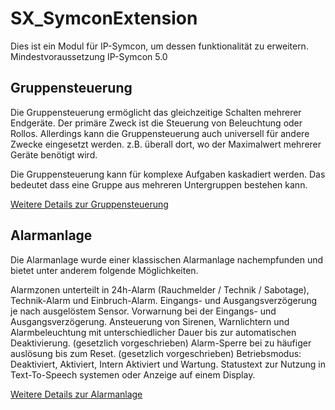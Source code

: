 # SX_SymconExtension

Dies ist ein Modul für IP-Symcon, um dessen funktionalität zu erweitern. 
Mindestvoraussetzung IP-Symcon 5.0

## Gruppensteuerung
Die Gruppensteuerung ermöglicht das gleichzeitige Schalten mehrerer Endgeräte. Der primäre Zweck ist die Steuerung von Beleuchtung oder Rollos. Allerdings kann die Gruppensteuerung auch universell für andere Zwecke eingesetzt werden. z.B. überall dort, wo der Maximalwert mehrerer Geräte benötigt wird.

Die Gruppensteuerung kann für komplexe Aufgaben kaskadiert werden. Das bedeutet dass eine Gruppe aus mehreren Untergruppen bestehen kann.

[Weitere Details zur Gruppensteuerung](https://github.com/styletronix/SX_SymconExtension/Gruppensteuerung/Readme.md)

## Alarmanlage
Die Alarmanlage wurde einer klassischen Alarmanlage nachempfunden und bietet unter anderem folgende Möglichkeiten.

Alarmzonen unterteilt in 24h-Alarm (Rauchmelder / Technik / Sabotage), Technik-Alarm und Einbruch-Alarm.
Eingangs- und Ausgangsverzögerung je nach ausgelöstem Sensor.
Vorwarnung bei der Eingangs- und Ausgangsverzögerung.
Ansteuerung von Sirenen, Warnlichtern und Alarmbeleuchtung mit unterschiedlicher Dauer bis zur automatischen Deaktivierung. (gesetzlich vorgeschrieben)
Alarm-Sperre bei zu häufiger auslösung bis zum Reset. (gesetzlich vorgeschrieben)
Betriebsmodus: Deaktiviert, Aktiviert, Intern Aktiviert und Wartung.
Statustext zur Nutzung in Text-To-Speech systemen oder Anzeige auf einem Display.

[Weitere Details zur Alarmanlage](https://github.com/styletronix/SX_SymconExtension/Alarmanlage/Readme.md)

